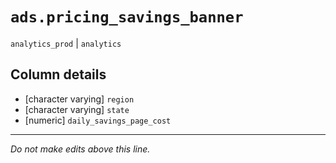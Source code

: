 # `ads.pricing_savings_banner`
`analytics_prod` | `analytics`

## Column details
* [character varying] `region`
* [character varying] `state`
* [numeric]   `daily_savings_page_cost`

-------------------------------------------------------------------------------
*Do not make edits above this line.*
